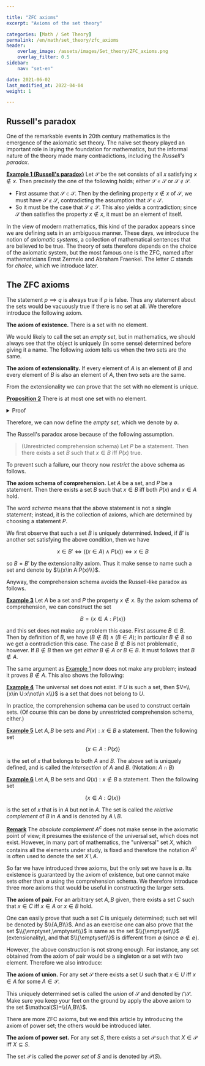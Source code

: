 ```yaml
---

title: "ZFC axioms"
excerpt: "Axioms of the set theory"

categories: [Math / Set Theory]
permalink: /en/math/set_theory/zfc_axioms
header:
    overlay_image: /assets/images/Set_theory/ZFC_axioms.png
    overlay_filter: 0.5
sidebar: 
    nav: "set-en"

date: 2021-06-02
last_modified_at: 2022-04-04
weight: 1

---
```


## Russell's paradox

One of the remarkable events in 20th century mathematics is the emergence of the axiomatic set theory. The naive set theory played an important role in laying the foundation for mathematics, but the informal nature of the theory made many contradictions, including the *Russell's paradox*.

<div class="example" markdown="1">

<ins id="ex1">**Example 1 (Russell's paradox)**</ins> Let $\mathcal{S}$ be the set consists of all $x$ satisfying $x\not\in x$. Then precisely the one of the following holds; either $\mathcal{S}\in\mathcal{S}$ or $\mathcal{S}\not\in\mathcal{S}$. 

- First assume that $\mathcal{S}\in\mathcal{S}$. Then by the defining property $x\not\in x$ of $\mathcal{S}$, we must have $\mathcal{S}\not\in\mathcal{S}$, contradicting the assumption that $\mathcal{S}\in\mathcal{S}$.
- So it must be the case that $\mathcal{S}\not\in\mathcal{S}$. This also yields a contradiction; since $\mathcal{S}$ then satisfies the property $x\not\in x$, it must be an element of itself.

</div>

In the view of modern mathematics, this kind of the paradox appears since we are defining sets in an ambiguous manner. These days, we introduce the notion of *axiomatic systems*, a collection of mathematical sentences that are believed to be true. The theory of sets therefore depends on the choice of the axiomatic system, but the most famous one is the ZFC, named after mathematicians Ernst Zermelo and Abraham Fraenkel. The letter $C$ stands for *choice*, which we introduce later. 

## The ZFC axioms

The statement $p\implies q$ is always true if $p$ is false. Thus any statement about the sets would be vacuously true if there is no set at all. We therefore introduce the following axiom.

<div class="misc" markdown="1">

**The axiom of existence.** There is a set with no element.

</div>

We would likely to call the set an *empty set*, but in mathematics, we should always see that the object is uniquely (in some sense) determined before giving it a name. The following axiom tells us when the two sets are the same.

<div class="misc" markdown="1">

**The axiom of extensionality.** If every element of $A$ is an element of $B$ and every element of $B$ is also an element of $A$, then two sets are the same.

</div>

From the extensionality we can prove that the set with no element is unique.

<div class="proposition" markdown="1">

<ins id="pp2">**Proposition 2**</ins> There is at most one set with no element.

</div>
<details class="proof" markdown="1">
<summary>Proof</summary>

Let $A$, $B$ be sets with no element. Then two statements

$$(x\in A)\implies (x\in B),\qquad (x\in B)\implies (x\in A)$$

are both true. Therefore the axiom of extensionality applies to complete the proof.

</details>

Therefore, we can now define the *empty set*, which we denote by $\emptyset$. 

The Russell's paradox arose because of the following assumption.

> (Unrestricted comprehension schema) Let $P$ be a statement. Then there exists a set $B$ such that $x\in B$ iff $P(x)$ true.

To prevent such a failure, our theory now *restrict* the above schema as follows.

<div class="misc" markdown="1">

**The axiom schema of comprehension.** Let $A$ be a set, and $P$ be a statement. Then there exists a set $B$ such that $x\in B$ iff both $P(x)$ and $x\in A$ hold. 

</div>

The word *schema* means that the above statement is not a single statement; instead, it is the collection of axioms, which are determined by choosing a statement $P$. 

We first observe that such a set $B$ is uniquely determined. Indeed, if $B'$ is another set satisfying the above condition, then we have

$$x\in B'\iff ((x\in A)\wedge P(x))\iff x\in B$$

so $B=B'$ by the extensionality axiom. Thus it make sense to name such a set and denote by $\\{x\in A:P(x)\\}$. 

Anyway, the comprehension schema avoids the Russell-like paradox as follows.

<div class="example" markdown="1">

<ins id="ex3">**Example 3**</ins> Let $A$ be a set and $P$ the property $x\not\in x$. By the axiom schema of comprehension, we can construct the set

$$B=\{x\in A:P(x)\}$$

and this set does not make any problem this case. First assume $B\in B$. Then by definition of $B$, we have $(B\not\in B)\wedge (B\in A)$; in particular $B\not\in B$ so we get a contradiction this case. The case $B\not\in B$ is not problematic, however. If $B\not\in B$ then we get *either* $B\not\in A$ *or* $B\in B$. It must follows that $B\not\in A$. 

</div>

The same argument as [Example 1](#ex1) now does not make any problem; instead it proves $B\not\in A$. This also shows the following:

<div class="example" markdown="1">

<ins id="ex4">**Example 4**</ins> The universal set does not exist. If $U$ is such a set, then $V=\\{x\in U:x\not\in x\\}$ is a set that does not belong to $U$.

</div>

In practice, the comprehension schema can be used to construct certain sets. (Of course this can be done by unrestricted comprehension schema, either.)

<div class="example" markdown="1">

<ins id="ex5">**Example 5**</ins> Let $A,B$ be sets and $P(x):x\in B$ a statement. Then the following set

$$\{x\in A:P(x)\}$$

is the set of $x$ that belongs to both $A$ and $B$. The above set is uniquely defined, and is called the *intersection* of $A$ and $B$. (Notation: $A\cap B$)

</div>

<div class="example" markdown="1">

<ins id="ex6">**Example 6**</ins> Let $A,B$ be sets and $Q(x):x\not\in B$ a statement. Then the following set

$$\{x\in A:Q(x)\}$$

is the set of $x$ that is in $A$ but not in $A$. The set is called the *relative complement* of $B$ in $A$ and is denoted by $A\setminus B$.

</div>
<div class="remark" markdown="1">

<ins id="rmk1">**Remark**</ins> The *absolute complement* $A^c$ does not make sense in the axiomatic point of view; it presumes the existence of the universal set, which does not exist. However, in many part of mathematics, the "universal" set $X$, which contains all the elements under study, is fixed and therefore the notation $A^c$ is often used to denote the set $X\setminus A$. 

</div>

So far we have introduced three axioms, but the only set we have is $\emptyset$. Its existence is guaranteed by the axiom of existence, but one cannot make sets other than $\emptyset$ using the comprehension schema. We therefore introduce three more axioms that would be useful in constructing the larger sets.

<div class="misc" markdown="1">

**The axiom of pair.** For an arbitrary set $A,B$ given, there exists a set $C$ such that $x\in C$ iff $x\in A$ or $x\in B$ hold.

</div>

One can easily prove that such a set $C$ is uniquely determined; such set will be denoted by $\\{A,B\\}$. And as an exercise one can also prove that the set $\\{\emptyset,\emptyset\\}$ is same as the set $\\{\emptyset\\}$ (extensionality), and that $\\{\emptyset\\}$ is different from $\emptyset$ (since $\emptyset\not\in\emptyset$).  

However, the above construction is not strong enough. For instance, any set obtained from the axiom of pair would be a singleton or a set with two element. Therefore we also introduce:

<div class="misc" markdown="1">

**The axiom of union.** For any set $\mathcal{S}$ there exists a set $U$ such that $x\in U$ iff $x\in A$ for some $A\in\mathcal{S}$.

</div>

This uniquely determined set is called the *union* of $\mathcal{S}$ and denoted by $\bigcap\mathcal{S}$. Make sure you keep your feet on the ground by apply the above axiom to the set $\mathcal{S}=\\{A,B\\}$.

There are more ZFC axioms, but we end this article by introducing the axiom of power set; the others would be introduced later.

<div class="misc" markdown="1">

**The axiom of power set.** For any set $S$, there exists a set $\mathcal{P}$ such that $X\in \mathcal{P}$ iff $X\subseteq S$.

</div>

The set $\mathcal{P}$ is called the *power set* of $S$ and is denoted by $\mathcal{P}(S)$.
